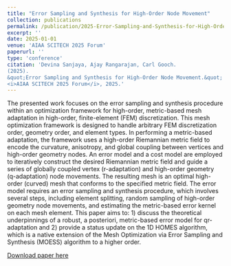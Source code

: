 ```yaml
---
title: "Error Sampling and Synthesis for High-Order Node Movement"
collection: publications
permalink: /publication/2025-Error-Sampling-and-Synthesis-for-High-Order-Node-Movement
excerpt: ''
date: 2025-01-01
venue: 'AIAA SCITECH 2025 Forum'
paperurl: ''
type: 'conference'
citation: 'Devina Sanjaya, Ajay Rangarajan, Carl Gooch.
(2025).
&quot;Error Sampling and Synthesis for High-Order Node Movement.&quot;
<i>AIAA SCITECH 2025 Forum</i>, 2025.'
---
```

The presented work focuses on the error sampling and synthesis procedure within an optimization framework for high-order, metric-based mesh adaptation in high-order, finite-element (FEM) discretization. This mesh optimization framework is designed to handle arbitrary FEM discretization order, geometry order, and element types. In performing a metric-based adaptation, the framework uses a high-order Riemannian metric field to encode the curvature, anisotropy, and global coupling between vertices and high-order geometry nodes. An error model and a cost model are employed to iteratively construct the desired Riemannian metric field and guide a series of globally coupled vertex (r-adaptation) and high-order geometry (q-adaptation) node movements. The resulting mesh is an optimal high-order (curved) mesh that conforms to the specified metric field. The error model requires an error sampling and synthesis procedure, which involves several steps, including element splitting, random sampling of high-order geometry node movements, and estimating the metric-based error kernel on each mesh element. This paper aims to: 1) discuss the theoretical underpinnings of a robust, a posteriori, metric-based error model for qr-adaptation and 2) provide a status update on the 1D HOMES algorithm, which is a native extension of the Mesh Optimization via Error Sampling and Synthesis (MOESS) algorithm to a higher order.

[Download paper here](https://arc.aiaa.org/doi/abs/10.2514/6.2025-0780)